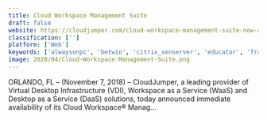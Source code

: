 ```yaml
---
title: Cloud Workspace Management Suite
draft: false 
website: https://cloudjumper.com/cloud-workspace-management-suite-now-available-on-microsoft-azure-marketplace/
classification: ['']
platform: ['Web']
keywords: ['alwaysonpc', 'betwin', 'citrix_xenserver', 'educator', 'frame', 'isardvdi', 'one_browser', 'paperspace', 'parsec', 'ravadavdi', 'sandboxie', 'shadow', 'userful_multiplatform', 'vmware_thinapp', 'vmware_horizon', 'flexvdi', 'winflector']
image: 2020/04/Cloud-Workspace-Management-Suite.png
---
```

ORLANDO, FL – (November 7, 2018) – CloudJumper, a leading provider of Virtual Desktop Infrastructure (VDI), Workspace as a Service (WaaS) and Desktop as a Service (DaaS) solutions, today announced immediate availability of its Cloud Workspace® Manag…